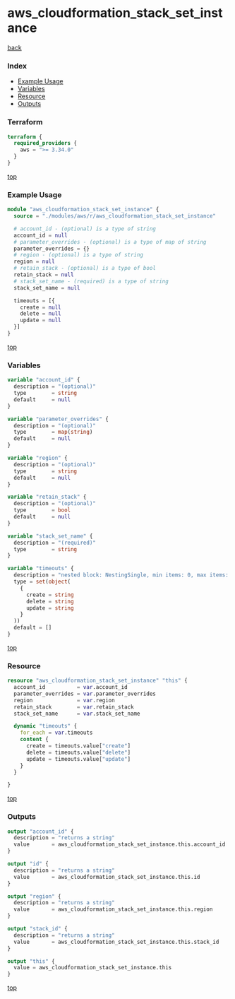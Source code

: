 # aws_cloudformation_stack_set_instance

[back](../aws.md)

### Index

- [Example Usage](#example-usage)
- [Variables](#variables)
- [Resource](#resource)
- [Outputs](#outputs)

### Terraform

```terraform
terraform {
  required_providers {
    aws = ">= 3.34.0"
  }
}
```

[top](#index)

### Example Usage

```terraform
module "aws_cloudformation_stack_set_instance" {
  source = "./modules/aws/r/aws_cloudformation_stack_set_instance"

  # account_id - (optional) is a type of string
  account_id = null
  # parameter_overrides - (optional) is a type of map of string
  parameter_overrides = {}
  # region - (optional) is a type of string
  region = null
  # retain_stack - (optional) is a type of bool
  retain_stack = null
  # stack_set_name - (required) is a type of string
  stack_set_name = null

  timeouts = [{
    create = null
    delete = null
    update = null
  }]
}
```

[top](#index)

### Variables

```terraform
variable "account_id" {
  description = "(optional)"
  type        = string
  default     = null
}

variable "parameter_overrides" {
  description = "(optional)"
  type        = map(string)
  default     = null
}

variable "region" {
  description = "(optional)"
  type        = string
  default     = null
}

variable "retain_stack" {
  description = "(optional)"
  type        = bool
  default     = null
}

variable "stack_set_name" {
  description = "(required)"
  type        = string
}

variable "timeouts" {
  description = "nested block: NestingSingle, min items: 0, max items: 0"
  type = set(object(
    {
      create = string
      delete = string
      update = string
    }
  ))
  default = []
}
```

[top](#index)

### Resource

```terraform
resource "aws_cloudformation_stack_set_instance" "this" {
  account_id          = var.account_id
  parameter_overrides = var.parameter_overrides
  region              = var.region
  retain_stack        = var.retain_stack
  stack_set_name      = var.stack_set_name

  dynamic "timeouts" {
    for_each = var.timeouts
    content {
      create = timeouts.value["create"]
      delete = timeouts.value["delete"]
      update = timeouts.value["update"]
    }
  }

}
```

[top](#index)

### Outputs

```terraform
output "account_id" {
  description = "returns a string"
  value       = aws_cloudformation_stack_set_instance.this.account_id
}

output "id" {
  description = "returns a string"
  value       = aws_cloudformation_stack_set_instance.this.id
}

output "region" {
  description = "returns a string"
  value       = aws_cloudformation_stack_set_instance.this.region
}

output "stack_id" {
  description = "returns a string"
  value       = aws_cloudformation_stack_set_instance.this.stack_id
}

output "this" {
  value = aws_cloudformation_stack_set_instance.this
}
```

[top](#index)